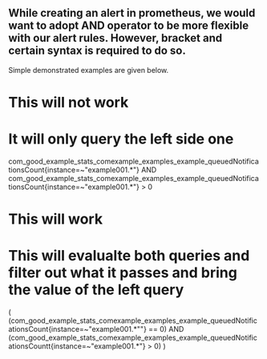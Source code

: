 ## While creating an alert in prometheus, we would want to adopt AND operator to be more flexible with our alert rules. However, bracket and certain syntax is required to do so. 
Simple demonstrated examples are given below. 

# This will not work 
# It will only query the left side one

com_good_example_stats_comexample_examples_example_queuedNotificationsCount{instance=~"example001.*"} AND com_good_example_stats_comexample_examples_example_queuedNotificationsCount{instance=~"example001.*"} > 0

# This will work 
# This will evalualte both queries and filter out what it passes and bring the value of the left query

(
   (com_good_example_stats_comexample_examples_example_queuedNotificationsCount{instance=~"example001.*""} == 0) 
   AND
   (com_good_example_stats_comexample_examples_example_queuedNotificationsCountt{instance=~"example001.*"} > 0)
)
